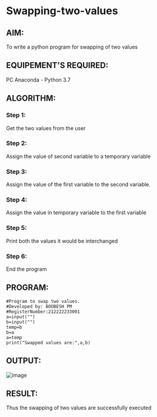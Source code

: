# Swapping-two-values
## AIM:
To write a python program for swapping of two values
## EQUIPEMENT'S REQUIRED: 
PC
Anaconda - Python 3.7
## ALGORITHM: 
### Step 1:
Get the two values from the user
### Step 2: 
Assign the value of second variable to a temporary variable 
### Step 3: 
Assign the value of the first variable to the second variable.
### Step 4:  
Assign the value in temporary variable to the first variable
### Step 5: 
Print both the values it would be interchanged
### Step 6: 
End the program
## PROGRAM:
```
#Program to swap two values.
#Developed by: BOOBESH PM
#RegisterNumber:212222233001
a=input("")
b=input("")
temp=b
b=a
a=temp
print("Swapped values are:",a,b)
```
## OUTPUT:
![image](https://github.com/Boobeshkrishna/Swapping-two-values/assets/141472052/f0c9bdcf-4a78-40dc-8136-ee2d931fc3bc)

## RESULT:
Thus the swapping of two values are successfully executed



